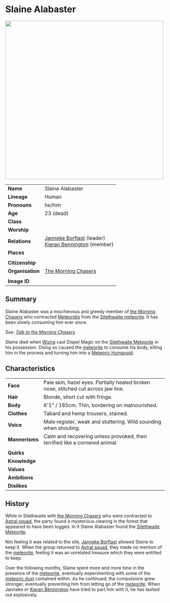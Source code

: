 # Slaine Alabaster

<img src="https://raw.githubusercontent.com/jesskelsall/astarus-images/main/characters/portraits/imageid.png" height="500" />

|||
| --- | --- |
| **Name** | Slaine Alabaster | character.3
| **Lineage** | Human |
| **Pronouns** | he/him |
| **Age** | 23 (dead) |
| **Class** | |
| **Worship** | |
| **Relations** | [Janneke Borflast](janneke-borflast.md) (leader)<br>[Kieran Bennington](kieran-bennington.md) (member) |
| **Places** | |
|||
| **Citizenship** | |
| **Organisation** | [The Morning Chasers](../organisations/the-morning-chasers.md) |
|||
| **Image ID** | |

## Summary

Slaine Alabaster was a mischievous and greedy member of [the Morning Chasers](../organisations/the-morning-chasers.md) who contracted [Meteoridis](../mechanics/roleplay/meteoridis.md) from the [Silethwaite meteorite](../items/meteoric/meteorites/silethwaite-meteorite.md). It has been slowly consuming him ever since.

*See: [Talk to the Morning Chasers](../storylines/ended/talk-to-the-morning-chasers.md)*

Slaine died when [Wizira](wizira.md) cast Dispel Magic on the [Silethwaite Meteorite](../items/meteoric/meteorites/silethwaite-meteorite.md) in his possession. Doing so caused the [meteorite](../items/meteoric/meteorite.md) to consume his body, killing him in the process and turning him into a [Meteoric Humanoid](../creatures/meteoric-humanoid.md).

## Characteristics

| | |
| --- | --- |
| **Face** | Pale skin, hazel eyes. Partially healed broken nose, stitched cut across jaw line. | characteristics.2
| **Hair** | Blonde, short cut with fringe. |
| **Body** | 6'1" / 185cm. Thin, bordering on malnourished. |
| **Clothes** | Tabard and hemp trousers, stained. |
| **Voice** | Male register, weak and stuttering. Wild sounding when shouting. |
| **Mannerisms** | Calm and recovering unless provoked, then terrified like a cornered animal. |
| | |
| **Quirks** | |
| **Knowledge** | |
| **Values** | |
| **Ambitions** | |
| **Dislikes** | |

## History

While in Silethwaite with [the Morning Chasers](../organisations/the-morning-chasers.md) who were contracted to [Astral squad](../organisations/government/astorrel/squads/astral-squad.md), the party found a mysterious clearing in the forest that appeared to have been logged. In it Slaine Alabaster found the [Silethwaite Meteorite](../items/meteoric/meteorites/silethwaite-meteorite.md).

Not feeling it was related to the site, [Janneke Borflast](janneke-borflast.md) allowed Slaine to keep it. When the group returned to [Astral squad](../organisations/government/astorrel/squads/astral-squad.md), they made no mention of the [meteorite](../items/meteoric/meteorite.md), feeling it was an unrelated treasure which they were entitled to keep.

Over the following months, Slaine spent more and more time in the presence of the [meteorite](../items/meteoric/meteorite.md), eventually experimenting with some of the [meteoric dust](../items/meteoric/meteoric-dust.md) contained within. As he continued, the compulsions grew stronger, eventually preventing him from letting go of the [meteorite](../items/meteoric/meteorite.md). When Janneke or [Kieran Bennington](kieran-bennington.md) have tried to part him with it, he has lashed out explosively.
